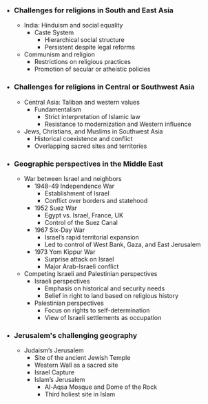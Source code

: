 - ### Challenges for religions in South and East Asia
	- India: Hinduism and social equality
		- Caste System
			- Hierarchical social structure
			- Persistent despite legal reforms
	- Communism and religion
		- Restrictions on religious practices
		- Promotion of secular or atheistic policies

- ### Challenges for religions in Central or Southwest Asia
	- Central Asia: Taliban and western values
		- Fundamentalism
			- Strict interpretation of Islamic law
			- Resistance to modernization and Western influence
	- Jews, Christians, and Muslims in Southwest Asia
		- Historical coexistence and conflict
		- Overlapping sacred sites and territories

- ### Geographic perspectives in the Middle East
	- War between Israel and neighbors
		- 1948-49 Independence War
			- Establishment of Israel
			- Conflict over borders and statehood
		- 1952 Suez War
			- Egypt vs. Israel, France, UK
			- Control of the Suez Canal
		- 1967 Six-Day War
			- Israel’s rapid territorial expansion
			- Led to control of West Bank, Gaza, and East Jerusalem
		- 1973 Yom Kippur War
			- Surprise attack on Israel
			- Major Arab-Israeli conflict
	- Competing Israeli and Palestinian perspectives
		- Israeli perspectives
			- Emphasis on historical and security needs
			- Belief in right to land based on religious history
		- Palestinian perspectives
			- Focus on rights to self-determination
			- View of Israeli settlements as occupation

- ### Jerusalem's challenging geography
	- Judaism’s Jerusalem
		- Site of the ancient Jewish Temple
		- Western Wall as a sacred site
		- Israel Capture
		- Islam’s Jerusalem
			- Al-Aqsa Mosque and Dome of the Rock
			- Third holiest site in Islam
